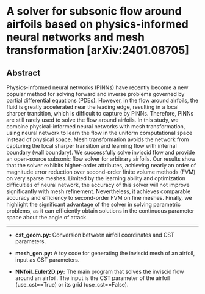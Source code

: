 # A solver for subsonic flow around airfoils based on physics-informed neural networks and mesh transformation [arXiv:2401.08705]

## Abstract

Physics-informed neural networks (PINNs) have recently become a new popular method for solving forward and inverse problems governed by partial differential equations (PDEs). However, in the flow around airfoils, the fluid is greatly accelerated near the leading edge, resulting in a local sharper transition, which is difficult to capture by PINNs. Therefore, PINNs are still rarely used to solve the flow around airfoils. In this study, we combine physical-informed neural networks with mesh transformation, using neural network to learn the flow in the uniform computational space instead of physical space. Mesh transformation avoids the network from capturing the local sharper transition and learning flow with internal boundary (wall boundary). We successfully solve inviscid flow and provide an open-source subsonic flow solver for arbitrary airfoils. Our results show that the solver exhibits higher-order attributes, achieving nearly an order of magnitude error reduction over second-order finite volume methods (FVM) on very sparse meshes. Limited by the learning ability and optimization difficulties of neural network, the accuracy of this solver will not improve significantly with mesh refinement. Nevertheless, it achieves comparable accuracy and efficiency to second-order FVM on fine meshes. Finally, we highlight the significant advantage of the solver in solving parametric problems, as it can efficiently obtain solutions in the continuous parameter space about the angle of attack. 

----------

* **cst_geom.py:** Conversion between airfoil coordinates and CST parameters.

- **mesh_gen.py:** A toy code for generating the inviscid mesh of an airfoil, input as CST parameters.

- **NNfoil_Euler2D.py:** The main program that solves the inviscid flow around an airfoil. The input is the CST parameter of the airfoil (use_cst==True) or its grid (use_cst==False).

